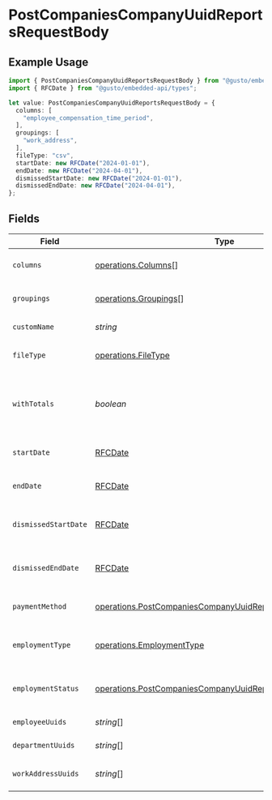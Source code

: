 # PostCompaniesCompanyUuidReportsRequestBody

## Example Usage

```typescript
import { PostCompaniesCompanyUuidReportsRequestBody } from "@gusto/embedded-api/models/operations";
import { RFCDate } from "@gusto/embedded-api/types";

let value: PostCompaniesCompanyUuidReportsRequestBody = {
  columns: [
    "employee_compensation_time_period",
  ],
  groupings: [
    "work_address",
  ],
  fileType: "csv",
  startDate: new RFCDate("2024-01-01"),
  endDate: new RFCDate("2024-04-01"),
  dismissedStartDate: new RFCDate("2024-01-01"),
  dismissedEndDate: new RFCDate("2024-04-01"),
};
```

## Fields

| Field                                                                                                                                    | Type                                                                                                                                     | Required                                                                                                                                 | Description                                                                                                                              | Example                                                                                                                                  |
| ---------------------------------------------------------------------------------------------------------------------------------------- | ---------------------------------------------------------------------------------------------------------------------------------------- | ---------------------------------------------------------------------------------------------------------------------------------------- | ---------------------------------------------------------------------------------------------------------------------------------------- | ---------------------------------------------------------------------------------------------------------------------------------------- |
| `columns`                                                                                                                                | [operations.Columns](../../models/operations/columns.md)[]                                                                               | :heavy_check_mark:                                                                                                                       | Columns to include in the report                                                                                                         |                                                                                                                                          |
| `groupings`                                                                                                                              | [operations.Groupings](../../models/operations/groupings.md)[]                                                                           | :heavy_check_mark:                                                                                                                       | How to group the report                                                                                                                  |                                                                                                                                          |
| `customName`                                                                                                                             | *string*                                                                                                                                 | :heavy_minus_sign:                                                                                                                       | The title of the report                                                                                                                  |                                                                                                                                          |
| `fileType`                                                                                                                               | [operations.FileType](../../models/operations/filetype.md)                                                                               | :heavy_check_mark:                                                                                                                       | The type of file to generate                                                                                                             |                                                                                                                                          |
| `withTotals`                                                                                                                             | *boolean*                                                                                                                                | :heavy_minus_sign:                                                                                                                       | Whether to include subtotals and grand totals in the report                                                                              |                                                                                                                                          |
| `startDate`                                                                                                                              | [RFCDate](../../types/rfcdate.md)                                                                                                        | :heavy_minus_sign:                                                                                                                       | Start date of data to filter by                                                                                                          | 2024-01-01                                                                                                                               |
| `endDate`                                                                                                                                | [RFCDate](../../types/rfcdate.md)                                                                                                        | :heavy_minus_sign:                                                                                                                       | End date of data to filter by                                                                                                            | 2024-04-01                                                                                                                               |
| `dismissedStartDate`                                                                                                                     | [RFCDate](../../types/rfcdate.md)                                                                                                        | :heavy_minus_sign:                                                                                                                       | Dismissed start date of employees to filter by                                                                                           | 2024-01-01                                                                                                                               |
| `dismissedEndDate`                                                                                                                       | [RFCDate](../../types/rfcdate.md)                                                                                                        | :heavy_minus_sign:                                                                                                                       | Dismissed end date of employees to filter by                                                                                             | 2024-04-01                                                                                                                               |
| `paymentMethod`                                                                                                                          | [operations.PostCompaniesCompanyUuidReportsPaymentMethod](../../models/operations/postcompaniescompanyuuidreportspaymentmethod.md)       | :heavy_minus_sign:                                                                                                                       | Payment method to filter by                                                                                                              |                                                                                                                                          |
| `employmentType`                                                                                                                         | [operations.EmploymentType](../../models/operations/employmenttype.md)                                                                   | :heavy_minus_sign:                                                                                                                       | Employee employment type to filter by                                                                                                    |                                                                                                                                          |
| `employmentStatus`                                                                                                                       | [operations.PostCompaniesCompanyUuidReportsEmploymentStatus](../../models/operations/postcompaniescompanyuuidreportsemploymentstatus.md) | :heavy_minus_sign:                                                                                                                       | Employee employment status to filter by                                                                                                  |                                                                                                                                          |
| `employeeUuids`                                                                                                                          | *string*[]                                                                                                                               | :heavy_minus_sign:                                                                                                                       | Employees to filter by                                                                                                                   |                                                                                                                                          |
| `departmentUuids`                                                                                                                        | *string*[]                                                                                                                               | :heavy_minus_sign:                                                                                                                       | Departments to filter by                                                                                                                 |                                                                                                                                          |
| `workAddressUuids`                                                                                                                       | *string*[]                                                                                                                               | :heavy_minus_sign:                                                                                                                       | Work addresses to filter by                                                                                                              |                                                                                                                                          |